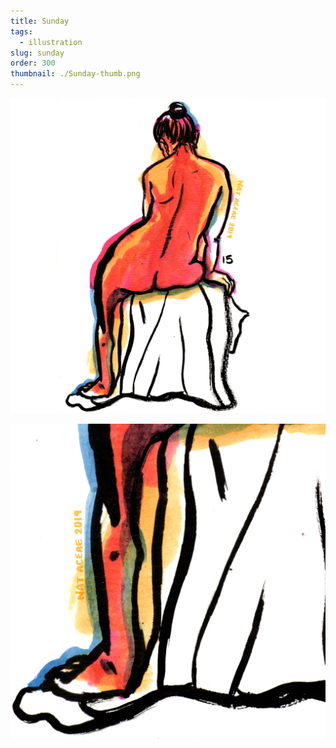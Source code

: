 ```yaml
---
title: Sunday
tags:
  - illustration
slug: sunday
order: 300
thumbnail: ./Sunday-thumb.png
---
```

![](Sunday1.png)

![](Sunday2.png)

